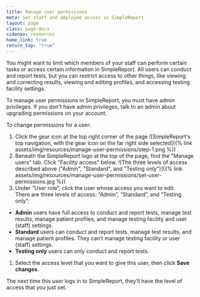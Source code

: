 ```yaml
---
title: Manage user permissions
meta: Set staff and employee access in SimpleReport
layout: page
class: page-docs
sidenav: resources
home_link: true
return_top: "true"
---
```


You might want to limit which members of your staff can perform certain tasks or access certain information in SimpleReport. All users can conduct and report tests, but you can restrict access to other things, like viewing and correcting results, viewing and editing profiles, and accessing testing facility settings.

To manage user permissions in SimpleReport, you must have admin privileges. If you don't have admin privileges, talk to an admin about upgrading permissions on your account.

To change permissions for a user:

1. Click the gear icon at the top right corner of the page
   ![SimpleReport's top navigation, with the gear icon on the far right side selected]({% link assets/img/resources/manage-user-permissions/step-1.png %})
1. Beneath the SimpleReport logo at the top of the page, find the "Manage users" tab. Click "Facility access" below.
![The three levels of access described above ("Admin", "Standard", and "Testing only")]({% link assets/img/resources/manage-user-permissions/set-user-permissions.jpg %})
3. Under “User role”, click the user whose access you want to edit.<br>
   There are three levels of access: “Admin”, “Standard”, and “Testing only”:

- **Admin** users have full access to conduct and report tests, manage test results, manage patient profiles, and manage testing facility and user (staff) settings.
- **Standard** users can conduct and report tests, manage test results, and manage patient profiles. They can’t manage testing facility or user (staff) settings.
- **Testing only** users can only conduct and report tests.

1. Select the access level that you want to give this user, then click **Save changes**.

The next time this user logs in to SimpleReport, they’ll have the level of access that you just set.
